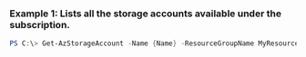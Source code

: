 ### Example 1: Lists all the storage accounts available under the subscription.
```powershell
PS C:\> Get-AzStorageAccount -Name {Name} -ResourceGroupName MyResourceGroup
```


